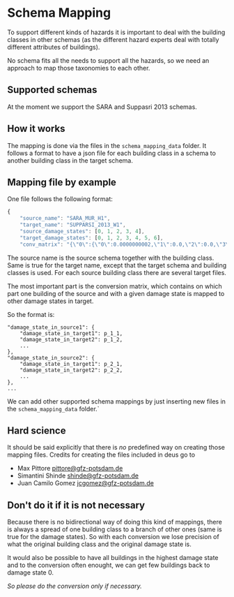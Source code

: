 # Schema Mapping

To support different kinds of hazards it is important to
deal with the building classes in other schemas (as the different
hazard experts deal with totally different attributes of buildings).

No schema fits all the needs to support all the hazards, so we need
an approach to map those taxonomies to each other.

## Supported schemas
At the moment we support the SARA and Suppasri 2013 schemas.

## How it works
The mapping is done via the files in the `schema_mapping_data` folder.
It follows a format to have a json file for each building class in a schema to
another building class in the target schema.

## Mapping file by example
One file follows the following format:

```javascript
{
    "source_name": "SARA_MUR_H1", 
    "target_name": "SUPPARSI_2013_W1", 
    "source_damage_states": [0, 1, 2, 3, 4], 
    "target_damage_states": [0, 1, 2, 3, 4, 5, 6], 
    "conv_matrix": "{\"0\":{\"0\":0.0000000002,\"1\":0.0,\"2\":0.0,\"3\":2.147685954e-17,...
```

The source name is the source schema together with the building class.
Same is true for the target name, except that the target schema and building classes is used.
For each source building class there are several target files.

The most important part is the conversion matrix, which contains on which part one building of the
source and with a given damage state is mapped to other damage states in target.

So the format is:

```
"damage_state_in_source1": {
    "damage_state_in_target1": p_1_1,
    "damage_state_in_target2": p_1_2,
    ...
},
"damage_state_in_source2": {
    "damage_state_in_target1": p_2_1,
    "damage_state_in_target2": p_2_2,
    ...
},
...
```

We can add other supported schema mappings by just inserting new files in the `schema_mapping_data`
folder.`

## Hard science

It should be said explicitly that there is *no* predefined way on creating those mapping files.
Credits for creating the files included in deus go to
- Max Pittore <pittore@gfz-potsdam.de>
- Simantini Shinde <shinde@gfz-potsdam.de>
- Juan Camilo Gomez <jcgomez@gfz-potsdam.de>

## Don't do it if it is not necessary

Because there is no bidirectional way of doing this kind of mappings, there is always a spread of one
building class to a branch of other ones (same is true for the damage states).
So with each conversion we lose precision of what the original building class and the original damage state
is.

It would also be possible to have all buildings in the highest damage state and to the conversion often enought,
we can get few buildings back to damage state 0.

*So please do the conversion only if necessary.*
